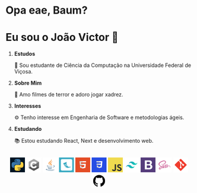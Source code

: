 <head style="color: white">
  <h1>Opa eae, Baum?</h1>
  <h1>Eu sou o João Victor 👋</h1>

  <ol>
    <li>
      <strong>Estudos</strong>
      <p>🌱 Sou estudante de Ciência da Computação na Universidade Federal de Viçosa.</p>
    </li>
    <li>
      <strong>Sobre Mim </strong>
      <p>👻 Amo filmes de terror e adoro jogar xadrez. </p>
    </li>
    <li>
      <strong>Interesses</strong>
      <p>⚙️ Tenho interesse em Engenharia de Software e metodologias ágeis. </p>
    </li>
    <li>
      <strong>Estudando</strong>
      <p>📚 Estou estudando React, Next e desenvolvimento web.</p>
    </li>
    </li>
  </ol>
</head>
  
<div style="display: inline_block; text-align: center;"><br>
  <a href="https://www.python.org"><img src="icons/1.png" alt="Python" width="40" height="40"></a>
  <a href="https://www.open-std.org/jtc1/sc22/wg14/"><img src="icons/2.png" alt="C Language" width="40" height="40"></a>
  <a href="https://www.java.com"><img src="icons/3.png" alt="Java" width="40" height="40"></a>
  <a href="https://flask.palletsprojects.com"><img src="icons/4.png" alt="Flask" width="40" height="40"></a>
  <a href="https://developer.mozilla.org/en-US/docs/Web/HTML"><img src="icons/5.png" alt="HTML" width="40" height="40"></a>
  <a href="https://developer.mozilla.org/en-US/docs/Web/CSS"><img src="icons/6.png" alt="CSS" width="40" height="40"></a>
  <a href="https://developer.mozilla.org/en-US/docs/Web/JavaScript"><img src="icons/7.png" alt="JavaScript" width="40" height="40"></a>
  <a href="https://tailwindcss.com"><img src="icons/8.png" alt="Tailwind" width="40" height="40"></a>
  <a href="https://getbootstrap.com"><img src="icons/9.png" alt="Bootstrap" width="40" height="40"></a>
  <a href="https://sass-lang.com"><img src="icons/10.png" alt="Sass" width="40" height="40"></a>
  <a href="https://git-scm.com"><img src="icons/11.png" alt="Git" width="40" height="40"></a>
  <a href="https://github.com"><img src="icons/12.png" alt="GitHub" width="40" height="40"></a>
</div>
  
##
